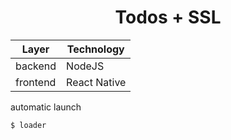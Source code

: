 <h1 align="center">Todos + SSL</h1>

| Layer | Technology |
| ------------- | ------------- |
| backend  | NodeJS |
| frontend  | React Native |

automatic launch
```bash
$ loader 
```